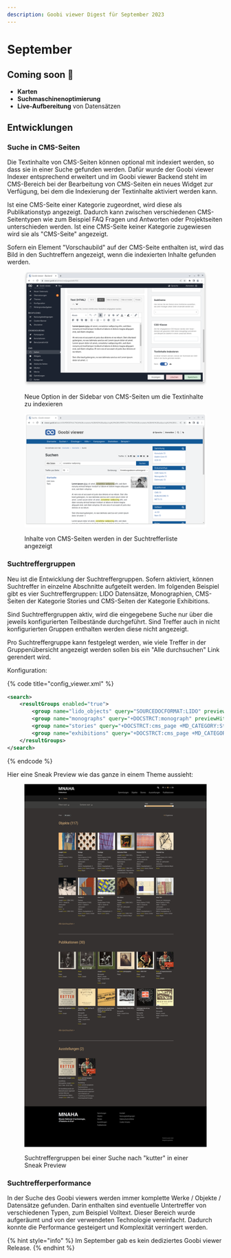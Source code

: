 ```yaml
---
description: Goobi viewer Digest für September 2023
---
```


# September

## Coming soon :rocket:

* **Karten**
* **Suchmaschinenoptimierung**
* **Live-Aufbereitung** von Datensätzen

## Entwicklungen

### Suche in CMS-Seiten

Die Textinhalte von CMS-Seiten können optional mit indexiert werden, so dass sie in einer Suche gefunden werden. Dafür wurde der Goobi viewer Indexer entsprechend erweitert und im Goobi viewer Backend steht im CMS-Bereich bei der Bearbeitung von CMS-Seiten ein neues Widget zur Verfügung, bei dem die Indexierung der Textinhalte aktiviert werden kann.

Ist eine CMS-Seite einer Kategorie zugeordnet, wird diese als Publikationstyp angezeigt. Dadurch kann zwischen verschiedenen CMS-Seitentypen wie zum Beispiel FAQ Fragen und Antworten oder Projektseiten unterschieden werden. Ist eine CMS-Seite keiner Kategorie zugewiesen wird sie als "CMS-Seite" angezeigt.

Sofern ein Element "Vorschaubild" auf der CMS-Seite enthalten ist, wird das Bild in den Suchtreffern angezeigt, wenn die indexierten Inhalte gefunden werden.

<figure><img src="../.gitbook/assets/23.09_DE_backend-index-text-contents.png" alt=""><figcaption><p>Neue Option in der Sidebar von CMS-Seiten um die Textinhalte zu indexieren</p></figcaption></figure>

<figure><img src="../.gitbook/assets/23.09_DE_frontend-find-text-contents.png" alt=""><figcaption><p>Inhalte von CMS-Seiten werden in der Suchtrefferliste angezeigt</p></figcaption></figure>

### Suchtreffergruppen

Neu ist die Entwicklung der Suchtreffergruppen. Sofern aktiviert, können Suchtreffer in einzelne Abschnitte aufgeteilt werden. Im folgenden Beispiel gibt es vier Suchtreffergruppen: LIDO Datensätze, Monographien, CMS-Seiten der Kategorie Stories und CMS-Seiten der Kategorie Exhibitions.

Sind Suchtreffergruppen aktiv, wird die eingegebene Suche nur über die jeweils konfigurierten Teilbestände durchgeführt. Sind Treffer auch in nicht konfigurierten Gruppen enthalten werden diese nicht angezeigt.

Pro Suchtreffergruppe kann festgelegt werden, wie viele Treffer in der Gruppenübersicht angezeigt werden sollen bis ein "Alle durchsuchen" Link gerendert wird.&#x20;

Konfiguration:

{% code title="config_viewer.xml" %}
```xml
<search>
    <resultGroups enabled="true">
        <group name="lido_objects" query="SOURCEDOCFORMAT:LIDO" previewHitCount="12" />
        <group name="monographs" query="+DOCSTRCT:monograph" previewHitCount="12" />
        <group name="stories" query="+DOCSTRCT:cms_page +MD_CATEGORY:Stories" previewHitCount="12" />
        <group name="exhibitions" query="+DOCSTRCT:cms_page +MD_CATEGORY:Exhibitions" previewHitCount="12" />
    </resultGroups>
</search>
```
{% endcode %}

Hier eine Sneak Preview wie das ganze in einem Theme aussieht:

<figure><img src="../.gitbook/assets/23.09_DE_searchresult-groups-preview.png" alt=""><figcaption><p>Suchtreffergruppen bei einer Suche nach "kutter" in einer Sneak Preview</p></figcaption></figure>

### Suchtrefferperformance

In der Suche des Goobi viewers werden immer komplette Werke / Objekte / Datensätze gefunden. Darin enthalten sind eventuelle Untertreffer von verschiedenen Typen, zum Beispiel Volltext. Dieser Bereich wurde aufgeräumt und von der verwendeten Technologie vereinfacht. Dadurch konnte die Performance gesteigert und Komplexität verringert werden.

{% hint style="info" %}
Im September gab es kein dediziertes Goobi viewer Release.
{% endhint %}
